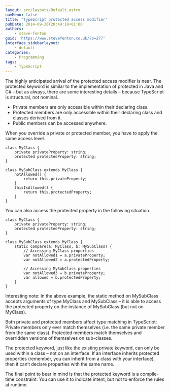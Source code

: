 ```yaml
---
layout: src/layouts/Default.astro
navMenu: false
title: 'TypeScript protected access modifier'
pubDate: 2014-09-26T20:49:18+01:00
authors:
    - steve-fenton
guid: 'https://www.stevefenton.co.uk/?p=277'
interface_sidebarlayout:
    - default
categories:
    - Programming
tags:
    - TypeScript
---
```


The highly anticipated arrival of the protected access modifier is near. The protected keyword is similar to the implementation of protected in Java and C# – but as always, there are some interesting details – because TypeScript is structural, not nominal.

- Private members are only accessible within their declaring class.
- Protected members are only accessible within their declaring class and classes derived from it.
- Public members can be accessed anywhere.

When you override a private or protected member, you have to apply the same access level.

```
class MyClass {
    private privateProperty: string;
    protected protectedProperty: string;
}

class MySubClass extends MyClass {
    notAllowed() {
        return this.privateProperty;
    }
    thisIsAllowed() {
        return this.protectedProperty;
    }
}
```
You can also access the protected property in the following situation.

```
class MyClass {
    private privateProperty: string;
    protected protectedProperty: string;
}

class MySubClass extends MyClass {
    static compare(a: MyClass, b: MySubClass) {
        // Accessing MyClass properties
        var notAllowed1 = a.privateProperty;
        var notAllowed2 = a.protectedProperty;

        // Accessing MySubClass properties
        var notAllowed3 = b.privateProperty;
        var allowed = b.protectedProperty;
    }
}
```
Interesting note: In the above example, the static method on MySubClass accepts arguments of type MyClass and MySubClass – it is able to access the protected property on the instance of MySubClass (but not on MyClass).

Both private and protected members affect type matching in TypeScript: Private members only ever match themselves (i.e. the same private member from the same class). Protected members match themselves and overridden versions of themselves on sub-classes.

The protected keyword, just like the existing private keyword, can only be used within a class – not on an interface. If an interface inherits protected properties (remember, you can inherit from a class with your interface), then it can’t declare properties with the same name.

The final point to bear in mind is that the protected keyword is a compile-time constraint. You can use it to indicate intent, but not to enforce the rules at runtime.